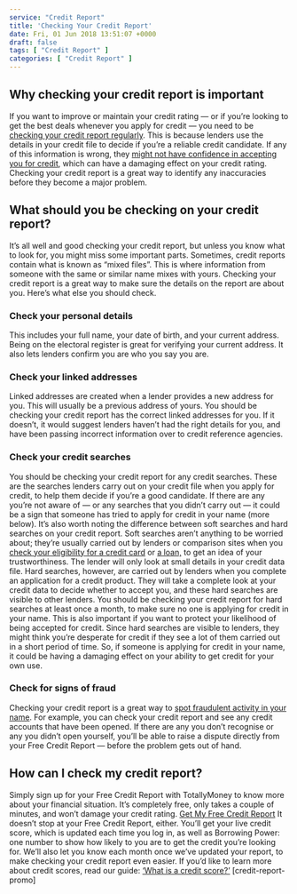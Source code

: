 ```yaml
---
service: "Credit Report"
title: 'Checking Your Credit Report'
date: Fri, 01 Jun 2018 13:51:07 +0000
draft: false
tags: [ "Credit Report" ]
categories: [ "Credit Report" ]
---
```


Why checking your credit report is important
--------------------------------------------

If you want to improve or maintain your credit rating — or if you’re looking to get the best deals whenever you apply for credit — you need to be [checking your credit report regularly](https://www.totallymoney.com/free-credit-report/). This is because lenders use the details in your credit file to decide if you’re a reliable credit candidate. If any of this information is wrong, they [might not have confidence in accepting you for credit](https://www.totallymoney.com/free-credit-report/get-credit-bad-credit-rating/), which can have a damaging effect on your credit rating. Checking your credit report is a great way to identify any inaccuracies before they become a major problem.

What should you be checking on your credit report?
--------------------------------------------------

It’s all well and good checking your credit report, but unless you know what to look for, you might miss some important parts. Sometimes, credit reports contain what is known as “mixed files”. This is where information from someone with the same or similar name mixes with yours. Checking your credit report is a great way to make sure the details on the report are about you. Here’s what else you should check.

### Check your personal details

This includes your full name, your date of birth, and your current address. Being on the electoral register is great for verifying your current address. It also lets lenders confirm you are who you say you are.

### Check your linked addresses

Linked addresses are created when a lender provides a new address for you. This will usually be a previous address of yours. You should be checking your credit report has the correct linked addresses for you. If it doesn’t, it would suggest lenders haven’t had the right details for you, and have been passing incorrect information over to credit reference agencies.

### Check your credit searches

You should be checking your credit report for any credit searches. These are the searches lenders carry out on your credit file when you apply for credit, to help them decide if you’re a good candidate. If there are any you’re not aware of — or any searches that you didn’t carry out — it could be a sign that someone has tried to apply for credit in your name (more below). It’s also worth noting the difference between soft searches and hard searches on your credit report. Soft searches aren’t anything to be worried about; they’re usually carried out by lenders or comparison sites when you [check your eligibility for a credit card](https://www.totallymoney.com/credit-cards/find-eligibility/) or [a loan,](https://www.totallymoney.com/loans/eligibility/) to get an idea of your trustworthiness. The lender will only look at small details in your credit data file. Hard searches, however, are carried out by lenders when you complete an application for a credit product. They will take a complete look at your credit data to decide whether to accept you, and these hard searches are visible to other lenders. You should be checking your credit report for hard searches at least once a month, to make sure no one is applying for credit in your name. This is also important if you want to protect your likelihood of being accepted for credit. Since hard searches are visible to lenders, they might think you’re desperate for credit if they see a lot of them carried out in a short period of time. So, if someone is applying for credit in your name, it could be having a damaging effect on your ability to get credit for your own use.

### Check for signs of fraud

Checking your credit report is a great way to [spot fraudulent activity in your name](https://www.totallymoney.com/free-credit-report/credit-card-fraud/). For example, you can check your credit report and see any credit accounts that have been opened. If there are any you don’t recognise or any you didn’t open yourself, you’ll be able to raise a dispute directly from your Free Credit Report — before the problem gets out of hand.

How can I check my credit report?
---------------------------------

Simply sign up for your Free Credit Report with TotallyMoney to know more about your financial situation. It’s completely free, only takes a couple of minutes, and won’t damage your credit rating. [Get My Free Credit Report](https://www.totallymoney.com/free-credit-report/) It doesn’t stop at your Free Credit Report, either. You’ll get your live credit score, which is updated each time you log in, as well as Borrowing Power: one number to show how likely to you are to get the credit you’re looking for. We’ll also let you know each month once we’ve updated your report, to make checking your credit report even easier. If you’d like to learn more about credit scores, read our guide: [‘What is a credit score?’](https://www.totallymoney.com/free-credit-report/what-is-a-credit-report/) \[credit-report-promo\]